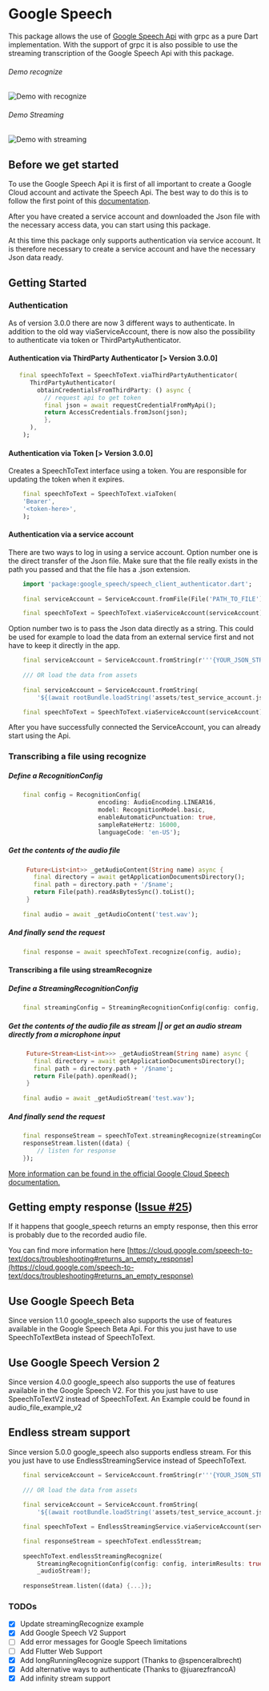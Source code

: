 # Google Speech

This package allows the use of [Google Speech Api](https://cloud.google.com/speech-to-text/docs) with grpc as a pure 
Dart implementation. With the support of grpc it is also possible to use the streaming transcription 
of the Google Speech Api with this package.

###### Demo recognize
![Demo with recognize](https://media.giphy.com/media/LNfVGfBpOrIJhEI2GR/giphy.gif)

###### Demo Streaming
![Demo with streaming](https://media.giphy.com/media/hrEltlpfVKj1rVr2DA/giphy.gif)

## Before we get started

To use the Google Speech Api it is first of all important to create a Google Cloud account and activate the Speech Api.
The best way to do this is to follow the first point of this [documentation](https://cloud.google.com/speech-to-text/docs/quickstart-client-libraries).

After you have created a service account and downloaded the Json file with the necessary access data, you can start 
using this package. 

At this time this package only supports authentication via service account. It is therefore necessary to create a service account and have the necessary Json data ready.

## Getting Started


### Authentication

As of version 3.0.0 there are now 3 different ways to authenticate. In addition to the old way viaServiceAccount, there is now also the possibility to authenticate via token or ThirdPartyAuthenticator.

#### Authentication via ThirdParty Authenticator [> Version 3.0.0]

```dart
   final speechToText = SpeechToText.viaThirdPartyAuthenticator(
      ThirdPartyAuthenticator(
        obtainCredentialsFromThirdParty: () async {
          // request api to get token
          final json = await requestCredentialFromMyApi();
          return AccessCredentials.fromJson(json);
          },
      ),
    );
```


#### Authentication via Token [> Version 3.0.0]

Creates a SpeechToText interface using a token.
You are responsible for updating the token when it expires.

```dart
    final speechToText = SpeechToText.viaToken(
    'Bearer',
    '<token-here>',
    );
```

#### Authentication via a service account

There are two ways to log in using a service account. Option number one is the direct transfer of the Json file. 
Make sure that the file really exists in the path you passed and that the file has a .json extension.

```dart
    import 'package:google_speech/speech_client_authenticator.dart';
    
    final serviceAccount = ServiceAccount.fromFile(File('PATH_TO_FILE'));

    final speechToText = SpeechToText.viaServiceAccount(serviceAccount);
```

Option number two is to pass the Json data directly as a string. 
This could be used for example to load the data from an external service first and not
have to keep it directly in the app.

```dart
    final serviceAccount = ServiceAccount.fromString(r'''{YOUR_JSON_STRING}''');
    
    /// OR load the data from assets
    
    final serviceAccount = ServiceAccount.fromString(
        '${(await rootBundle.loadString('assets/test_service_account.json'))}');

    final speechToText = SpeechToText.viaServiceAccount(serviceAccount);
```
        
After you have successfully connected the ServiceAccount, you can already start using the Api.

### Transcribing a file using recognize

##### Define a RecognitionConfig

```dart
    final config = RecognitionConfig(
                         encoding: AudioEncoding.LINEAR16,
                         model: RecognitionModel.basic,
                         enableAutomaticPunctuation: true,
                         sampleRateHertz: 16000,
                         languageCode: 'en-US');
```

##### Get the contents of the audio file

```dart
     Future<List<int>> _getAudioContent(String name) async {
       final directory = await getApplicationDocumentsDirectory();
       final path = directory.path + '/$name';
       return File(path).readAsBytesSync().toList();
     }
    
    final audio = await _getAudioContent('test.wav');
```
    
##### And finally send the request    

```dart
    final response = await speechToText.recognize(config, audio);
```
  
#### Transcribing a file using streamRecognize

##### Define a StreamingRecognitionConfig

```dart
    final streamingConfig = StreamingRecognitionConfig(config: config, interimResults: true);
```
 
##### Get the contents of the audio file as stream || or get an audio stream directly from a microphone input

```dart
     Future<Stream<List<int>>> _getAudioStream(String name) async {
       final directory = await getApplicationDocumentsDirectory();
       final path = directory.path + '/$name';
       return File(path).openRead();
     }
    
    final audio = await _getAudioStream('test.wav');
```
    
##### And finally send the request 
   
```dart
    final responseStream = speechToText.streamingRecognize(streamingConfig, audio);
    responseStream.listen((data) {
        // listen for response 
    });
```
    
[More information can be found in the official Google Cloud Speech documentation.](https://cloud.google.com/speech-to-text/docs)   

## Getting empty response ([Issue #25](https://github.com/felixjunghans/google_speech/issues/25))

If it happens that google_speech returns an empty response, then this error is probably due to the recorded audio file.

You can find more information here [https://cloud.google.com/speech-to-text/docs/troubleshooting#returns_an_empty_response](https://cloud.google.com/speech-to-text/docs/troubleshooting#returns_an_empty_response)

## Use Google Speech Beta

Since version 1.1.0 google_speech also supports the use of features available in the Google Speech Beta Api. For this you just have to use SpeechToTextBeta instead of SpeechToText.

## Use Google Speech Version 2

Since version 4.0.0 google_speech also supports the use of features available in the Google Speech V2. For this you just have to use SpeechToTextV2 instead of SpeechToText.
An Example could be found in audio_file_example_v2

## Endless stream support
Since version 5.0.0 google_speech also supports endless stream. 
For this you just have to use EndlessStreamingService instead of SpeechToText.

```dart
    final serviceAccount = ServiceAccount.fromString(r'''{YOUR_JSON_STRING}''');
    
    /// OR load the data from assets
    
    final serviceAccount = ServiceAccount.fromString(
        '${(await rootBundle.loadString('assets/test_service_account.json'))}');

    final speechToText = EndlessStreamingService.viaServiceAccount(serviceAccount);

    final responseStream = speechToText.endlessStream;
    
    speechToText.endlessStreamingRecognize(
        StreamingRecognitionConfig(config: config, interimResults: true),
        _audioStream!);
    
    responseStream.listen((data) {...});
```

### TODOs

- [x] Update streamingRecognize example
- [x] Add Google Speech V2 Support
- [ ] Add error messages for Google Speech limitations
- [ ] Add Flutter Web Support
- [x] Add longRunningRecognize support (Thanks to @spenceralbrecht)
- [x] Add alternative ways to authenticate (Thanks to @juarezfrancoA)
- [x] Add infinity stream support
